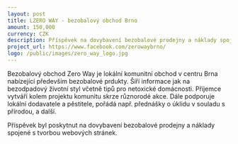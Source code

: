 ```yaml
---
layout: post
title: LZERO WAY - bezobalový obchod Brno
amount: 150,000
currency: CZK
description: Příspěvek na dovybavení bezobalové prodejny a náklady spojené s tvorbou webových stránek
project_url: https://www.facebook.com/zerowaybrno/ 
logo: /public/images/zero_way_logo.jpg
---
```


Bezobalový obchod Zero Way je lokální komunitní obchod v centru Brna nabízející především bezobalové prdukty. Šíří informace jak na bezodpadový životní styl včetně tipů pro netoxické domácnosti. Příjemce vytváří kolem projektu komunitu skrze různorodé akce. Dále podporuje lokální dodavatele a pěstitele, pořádá např. přednášky o úklidu v souladu s přírodou, a další.

Příspěvek byl poskytnut na dovybavení bezobalové prodejny a náklady spojené s tvorbou webových stránek.
